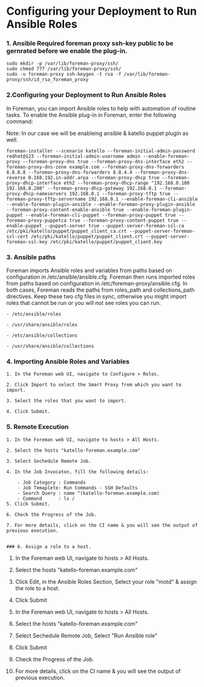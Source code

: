 	   
# Configuring your Deployment to Run Ansible Roles

### 1. Ansible Required foreman proxy ssh-key public to be gernrated before we enable the plug-in.
```
sudo mkdir -p /var/lib/foreman-proxy/ssh/
sudo chmod 777 /var/lib/foreman-proxy/ssh/
sudo -u foreman-proxy ssh-keygen -t rsa -f /var/lib/foreman-proxy/ssh/id_rsa_foreman_proxy
```

### 2.Configuring your Deployment to Run Ansible Roles 
	   
In Foreman, you can import Ansible roles to help with automation of routine tasks. To enable the Ansible plug-in in Foreman, enter the following command:

Note: In our case we will be enableing ansible & katello puppet plugin as well.  
```
foreman-installer --scenario katello --foreman-initial-admin-password redhat@123 --foreman-initial-admin-username admin --enable-foreman-proxy --foreman-proxy-dns true --foreman-proxy-dns-interface eth2 --foreman-proxy-dns-zone example.com --foreman-proxy-dns-forwarders 8.8.8.8 --foreman-proxy-dns-forwarders 8.8.4.4 --foreman-proxy-dns-reverse 0.168.192.in-addr.arpa --foreman-proxy-dhcp true --foreman-proxy-dhcp-interface eth2 --foreman-proxy-dhcp-range "192.168.0.100 192.168.0.200" --foreman-proxy-dhcp-gateway 192.168.0.1 --foreman-proxy-dhcp-nameservers 192.168.0.1 --foreman-proxy-tftp true --foreman-proxy-tftp-servername 192.168.0.1 --enable-foreman-cli-ansible --enable-foreman-plugin-ansible --enable-foreman-proxy-plugin-ansible --foreman-proxy-content-enable-ansible true --enable-foreman-plugin-puppet --enable-foreman-cli-puppet --foreman-proxy-puppet true --foreman-proxy-puppetca true --foreman-proxy-content-puppet true --enable-puppet --puppet-server true --puppet-server-foreman-ssl-ca /etc/pki/katello/puppet/puppet_client_ca.crt --puppet-server-foreman-ssl-cert /etc/pki/katello/puppet/puppet_client.crt --puppet-server-foreman-ssl-key /etc/pki/katello/puppet/puppet_client.key 
```

### 3. Ansible paths
  
Foreman imports Ansible roles and variables from paths based on configuration in /etc/ansible/ansible.cfg. Foreman then runs imported roles from paths based on configuration in /etc/foreman-proxy/ansible.cfg. In both cases, Foreman reads the paths from roles_path and collections_path directives. Keep these two cfg files in sync, otherwise you might import roles that cannot be run or you will not see roles you can run.

```
- /etc/ansible/roles

- /usr/share/ansible/roles

- /etc/ansible/collections

- /usr/share/ansible/collections
```

### 4. Importing Ansible Roles and Variables

```
1. In the Foreman web UI, navigate to Configure > Roles.

2. Click Import to select the Smart Proxy from which you want to import.

3. Select the roles that you want to import.

4. Click Submit.
```


### 5. Remote Execution 
```
1. In the Foreman web UI, navigate to hosts > All Hosts.

2. Select the hosts "katello-foreman.example.com"

3. Select Sechedule Remote Job.

4. In the Job Invocaton, fill the following details: 

    - Job Category : Commands 
	- Job Temaplete: Run Commands - SSH Defaults 
	- Search Query : name ^(katello-foreman.example.com)
	- Command      : ls /
5. Click Submit.	

6. Check the Progress of the Job. 

7. For more details, click on the CI name & you will see the output of previous execution. 


### 6. Assign a role to a host. 
```
1. In the Foreman web UI, navigate to hosts > All Hosts.

2. Select the hosts "katello-foreman.example.com"

3. Click Edit, in the Ansible Roles Section, Select your role "motd" & assign the role to a host. 

4. Click Submit

5. In the Foreman web UI, navigate to hosts > All Hosts.

6. Select the hosts "katello-foreman.example.com"

7. Select Sechedule Remote Job, Select "Run Ansible role" 

8. Click Submit

9. Check the Progress of the Job. 

10. For more details, click on the CI name & you will see the output of previous execution.

```

